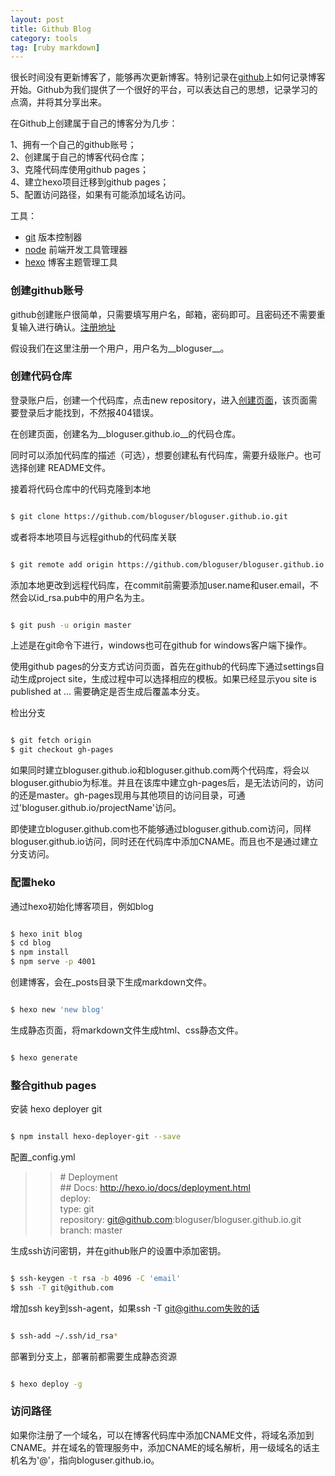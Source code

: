 ```yaml
---
layout: post
title: Github Blog
category: tools
tag: [ruby markdown]
---
```


很长时间没有更新博客了，能够再次更新博客。特别记录在[github](https://github.com)上如何记录博客开始。Github为我们提供了一个很好的平台，可以表达自己的思想，记录学习的点滴，并将其分享出来。

在Github上创建属于自己的博客分为几步：

1、拥有一个自己的github账号；  
2、创建属于自己的博客代码仓库；  
3、克隆代码库使用github pages；  
4、建立hexo项目迁移到github pages；  
5、配置访问路径，如果有可能添加域名访问。

[git]: https://git-scm.com/download/
[node]: https://nodejs.org/
[hexo]: https://hexo.io/

工具：

+ [git][git] 版本控制器
+ [node][node] 前端开发工具管理器
+ [hexo][hexo] 博客主题管理工具

<!-- more -->

### 创建github账号 ###

github创建账户很简单，只需要填写用户名，邮箱，密码即可。且密码还不需要重复输入进行确认。[注册地址][github]

[github]: https://github.com "github"

假设我们在这里注册一个用户，用户名为__bloguser__。

### 创建代码仓库 ###

登录账户后，创建一个代码库，点击new repository，进入[创建页面](https://github.com/new)，该页面需要登录后才能找到，不然报404错误。

在创建页面，创建名为__bloguser.github.io__的代码仓库。

同时可以添加代码库的描述（可选），想要创建私有代码库，需要升级账户。也可选择创建
README文件。

接着将代码仓库中的代码克隆到本地

``` sh

$ git clone https://github.com/bloguser/bloguser.github.io.git

```

或者将本地项目与远程github的代码库关联

``` sh

$ git remote add origin https://github.com/bloguser/bloguser.github.io.git

```

添加本地更改到远程代码库，在commit前需要添加user.name和user.email，不然会以id_rsa.pub中的用户名为主。

``` sh

$ git push -u origin master

```

上述是在git命令下进行，windows也可在github for windows客户端下操作。

使用github pages的分支方式访问页面，首先在github的代码库下通过settings自动生成project site，生成过程中可以选择相应的模板。如果已经显示you site is published at ... 需要确定是否生成后覆盖本分支。

检出分支

``` sh

$ git fetch origin
$ git checkout gh-pages

```

如果同时建立bloguser.github.io和bloguser.github.com两个代码库，将会以bloguser.githubio为标准。并且在该库中建立gh-pages后，是无法访问的，访问的还是master。gh-pages现用与其他项目的访问目录，可通过'bloguser.github.io/projectName'访问。

即使建立bloguser.github.com也不能够通过bloguser.github.com访问，同样bloguser.github.io访问，同时还在代码库中添加CNAME。而且也不是通过建立分支访问。


### 配置heko ###

通过hexo初始化博客项目，例如blog

``` sh

$ hexo init blog
$ cd blog
$ npm install
$ npm serve -p 4001

```

创建博客，会在_posts目录下生成markdown文件。

``` sh

$ hexo new 'new blog'

```

生成静态页面，将markdown文件生成html、css静态文件。

``` sh

$ hexo generate

```


### 整合github pages ###

安装 hexo deployer git

``` sh

$ npm install hexo-deployer-git --save

```

配置_config.yml

>> \# Deployment  
>> \#\# Docs: http://hexo.io/docs/deployment.html  
>> deploy:  
>>  type: git  
>>  repository: git@github.com:bloguser/bloguser.github.io.git  
>>  branch: master

生成ssh访问密钥，并在github账户的设置中添加密钥。

``` sh

$ ssh-keygen -t rsa -b 4096 -C 'email'
$ ssh -T git@github.com

```

增加ssh key到ssh-agent，如果ssh -T git@githu.com失败的话

``` sh

$ ssh-add ~/.ssh/id_rsa*

```

部署到分支上，部署前都需要生成静态资源

``` sh

$ hexo deploy -g

```


### 访问路径 ###

如果你注册了一个域名，可以在博客代码库中添加CNAME文件，将域名添加到CNAME。并在域名的管理服务中，添加CNAME的域名解析，用一级域名的话主机名为'@'，指向bloguser.github.io。

